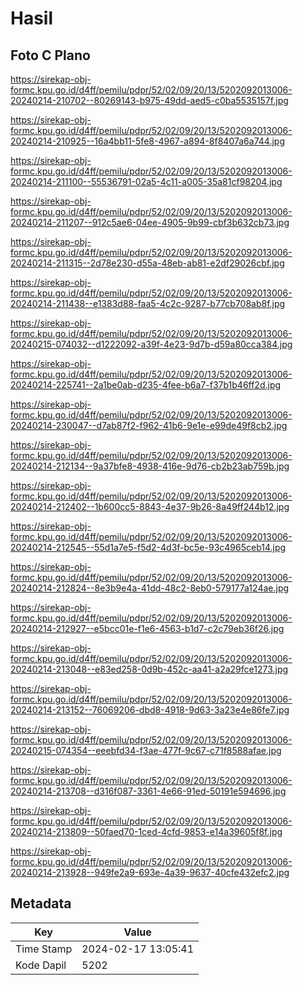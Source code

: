 # Hasil

## Foto C Plano

https://sirekap-obj-formc.kpu.go.id/d4ff/pemilu/pdpr/52/02/09/20/13/5202092013006-20240214-210702--80269143-b975-49dd-aed5-c0ba5535157f.jpg

https://sirekap-obj-formc.kpu.go.id/d4ff/pemilu/pdpr/52/02/09/20/13/5202092013006-20240214-210925--16a4bb11-5fe8-4967-a894-8f8407a6a744.jpg

https://sirekap-obj-formc.kpu.go.id/d4ff/pemilu/pdpr/52/02/09/20/13/5202092013006-20240214-211100--55536791-02a5-4c11-a005-35a81cf98204.jpg

https://sirekap-obj-formc.kpu.go.id/d4ff/pemilu/pdpr/52/02/09/20/13/5202092013006-20240214-211207--912c5ae6-04ee-4905-9b99-cbf3b632cb73.jpg

https://sirekap-obj-formc.kpu.go.id/d4ff/pemilu/pdpr/52/02/09/20/13/5202092013006-20240214-211315--2d78e230-d55a-48eb-ab81-e2df29026cbf.jpg

https://sirekap-obj-formc.kpu.go.id/d4ff/pemilu/pdpr/52/02/09/20/13/5202092013006-20240214-211438--e1383d88-faa5-4c2c-9287-b77cb708ab8f.jpg

https://sirekap-obj-formc.kpu.go.id/d4ff/pemilu/pdpr/52/02/09/20/13/5202092013006-20240215-074032--d1222092-a39f-4e23-9d7b-d59a80cca384.jpg

https://sirekap-obj-formc.kpu.go.id/d4ff/pemilu/pdpr/52/02/09/20/13/5202092013006-20240214-225741--2a1be0ab-d235-4fee-b6a7-f37b1b46ff2d.jpg

https://sirekap-obj-formc.kpu.go.id/d4ff/pemilu/pdpr/52/02/09/20/13/5202092013006-20240214-230047--d7ab87f2-f962-41b6-9e1e-e99de49f8cb2.jpg

https://sirekap-obj-formc.kpu.go.id/d4ff/pemilu/pdpr/52/02/09/20/13/5202092013006-20240214-212134--9a37bfe8-4938-416e-9d76-cb2b23ab759b.jpg

https://sirekap-obj-formc.kpu.go.id/d4ff/pemilu/pdpr/52/02/09/20/13/5202092013006-20240214-212402--1b600cc5-8843-4e37-9b26-8a49ff244b12.jpg

https://sirekap-obj-formc.kpu.go.id/d4ff/pemilu/pdpr/52/02/09/20/13/5202092013006-20240214-212545--55d1a7e5-f5d2-4d3f-bc5e-93c4965ceb14.jpg

https://sirekap-obj-formc.kpu.go.id/d4ff/pemilu/pdpr/52/02/09/20/13/5202092013006-20240214-212824--8e3b9e4a-41dd-48c2-8eb0-579177a124ae.jpg

https://sirekap-obj-formc.kpu.go.id/d4ff/pemilu/pdpr/52/02/09/20/13/5202092013006-20240214-212927--e5bcc01e-f1e6-4563-b1d7-c2c79eb36f26.jpg

https://sirekap-obj-formc.kpu.go.id/d4ff/pemilu/pdpr/52/02/09/20/13/5202092013006-20240214-213048--e83ed258-0d9b-452c-aa41-a2a29fce1273.jpg

https://sirekap-obj-formc.kpu.go.id/d4ff/pemilu/pdpr/52/02/09/20/13/5202092013006-20240214-213152--76069206-dbd8-4918-9d63-3a23e4e86fe7.jpg

https://sirekap-obj-formc.kpu.go.id/d4ff/pemilu/pdpr/52/02/09/20/13/5202092013006-20240215-074354--eeebfd34-f3ae-477f-9c67-c71f8588afae.jpg

https://sirekap-obj-formc.kpu.go.id/d4ff/pemilu/pdpr/52/02/09/20/13/5202092013006-20240214-213708--d316f087-3361-4e66-91ed-50191e594696.jpg

https://sirekap-obj-formc.kpu.go.id/d4ff/pemilu/pdpr/52/02/09/20/13/5202092013006-20240214-213809--50faed70-1ced-4cfd-9853-e14a39605f8f.jpg

https://sirekap-obj-formc.kpu.go.id/d4ff/pemilu/pdpr/52/02/09/20/13/5202092013006-20240214-213928--949fe2a9-693e-4a39-9637-40cfe432efc2.jpg


## Metadata

| Key        | Value               |
| ---------- | ------------------- |
| Time Stamp | 2024-02-17 13:05:41 |
| Kode Dapil | 5202                |



